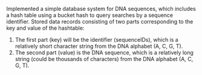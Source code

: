 Implemented a simple database system for DNA sequences, which includes a hash table using a bucket hash to query searches by a sequence identifier.
Stored data records consisting of two parts corresponding to the key and value of the hashtable:
  1. The first part (key) will be the identifier (sequenceIDs), which is a relatively short character string from the DNA alphabet (A, C, G, T).
  2. The second part (value) is the DNA sequence, which is a relatively long string (could be thousands of characters) from the DNA alphabet (A, C, G, T).
